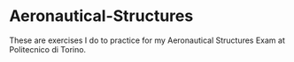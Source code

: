 # Aeronautical-Structures
These are exercises I do to practice for my Aeronautical Structures Exam at Politecnico di Torino.